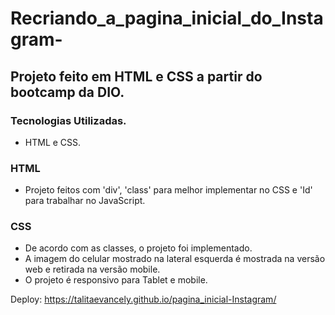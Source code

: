 # Recriando_a_pagina_inicial_do_Instagram-
## Projeto feito em HTML e CSS a partir do bootcamp da DIO.

### Tecnologias Utilizadas.
- HTML e CSS.

### HTML
- Projeto feitos com 'div', 'class' para melhor implementar no CSS e 'Id' para trabalhar no JavaScript.

### CSS
- De acordo com as classes, o projeto foi implementado.
- A imagem do celular mostrado na lateral esquerda é mostrada na versão web e retirada na versão mobile.
- O projeto é responsivo para Tablet e mobile.

Deploy: https://talitaevancely.github.io/pagina_inicial-Instagram/
